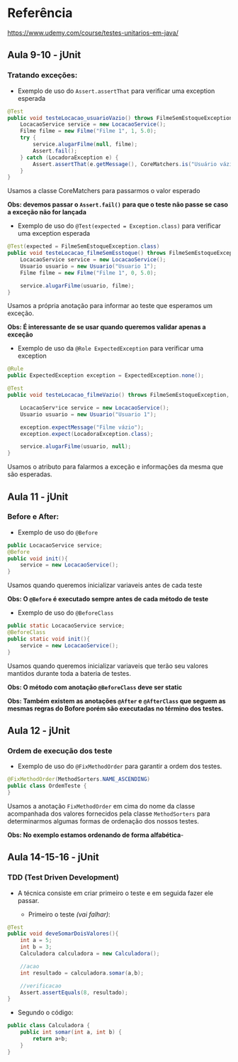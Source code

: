 # Referência

https://www.udemy.com/course/testes-unitarios-em-java/

## **Aula 9-10 - jUnit**
### **Tratando exceções:**

- Exemplo de uso do ```Assert.assertThat``` para verificar uma exception esperada

```java
@Test
public void testeLocacao_usuarioVazio() throws FilmeSemEstoqueException {
    LocacaoService service = new LocacaoService();
    Filme filme = new Filme("Filme 1", 1, 5.0);
    try {
        service.alugarFilme(null, filme);
        Assert.fail();
    } catch (LocadoraException e) {
        Assert.assertThat(e.getMessage(), CoreMatchers.is("Usuário vázio"));
    }
}
```

Usamos a classe CoreMatchers para passarmos o valor esperado<br>

**Obs: devemos passar o ```Assert.fail()``` para que o teste não passe
se caso a exceção não for lançada**

- Exemplo de uso do ```@Test(expected = Exception.class)``` para verificar 
uma exception esperada

```java
@Test(expected = FilmeSemEstoqueException.class)
public void testeLocacao_filmeSemEsstoque() throws FilmeSemEstoqueException, LocadoraException {
    LocacaoService service = new LocacaoService();
    Usuario usuario = new Usuario("Usuario 1");
    Filme filme = new Filme("Filme 1", 0, 5.0);

    service.alugarFilme(usuario, filme);
}
```

Usamos a própria anotação para informar ao teste que esperamos um
exceção.<br>

**Obs: É interessante de se usar quando queremos validar apenas a exceção**

- Exemplo de uso da  ```@Role ExpectedException``` para verificar uma exception

```java
@Rule
public ExpectedException exception = ExpectedException.none();

@Test
public void testeLocacao_filmeVazio() throws FilmeSemEstoqueException, LocadoraException {

    LocacaoServ*ice service = new LocacaoService();
    Usuario usuario = new Usuario("Usuario 1");

    exception.expectMessage("Filme vázio");
    exception.expect(LocadoraException.class);

    service.alugarFilme(usuario, null);
}
```

Usamos o atributo para falarmos a exceção e informações da mesma que
são esperadas.

## **Aula 11 - jUnit**
### **Before e After:**

- Exemplo de uso do ```@Before```

```java
public LocacaoService service;
@Before
public void init(){
    service = new LocacaoService();
}
```

Usamos quando queremos inicializar variaveis antes de cada teste

**Obs: O ```@Before``` é executado sempre antes de cada método de teste**

- Exemplo de uso do ```@BeforeClass```

```java
public static LocacaoService service;
@BeforeClass
public static void init(){
    service = new LocacaoService();
}
```
Usamos quando queremos inicializar variaveis que terão seu valores
mantidos durante toda a bateria de testes.

**Obs: O método com anotação ```@BeforeClass``` deve ser static**

**Obs: Também existem as anotações ```@After``` e ```@AfterClass```
que seguem as mesmas regras do **Bofore** porém são executadas
no término dos testes.**

## **Aula 12 - jUnit**
### **Ordem de execução dos teste**

- Exemplo de uso do ```@FixMethodOrder``` para garantir a ordem dos testes.

```java
@FixMethodOrder(MethodSorters.NAME_ASCENDING)
public class OrdemTeste {
}
```

Usamos a anotação ```FixMethodOrder``` em cima do nome da classe acompanhada
dos valores fornecidos pela classe ``MethodSorters`` para determinarmos
algumas formas de ordenação dos nossos testes.

**Obs: No exemplo estamos ordenando de forma alfabética**-

## **Aula 14-15-16 - jUnit**
### **TDD (Test Driven Development)**

- A técnica consiste em criar primeiro o teste e em seguida fazer ele
 passar.

  - Primeiro o teste *(vai falhar)*:  
```java
@Test
public void deveSomarDoisValores(){
    int a = 5;
    int b = 3;
    Calculadora calculadora = new Calculadora();

    //acao
    int resultado = calculadora.somar(a,b);

    //verificacao
    Assert.assertEquals(8, resultado);
}
```
- Segundo o código:
```java
public class Calculadora {
    public int somar(int a, int b) {
        return a+b;
    }
}
```











